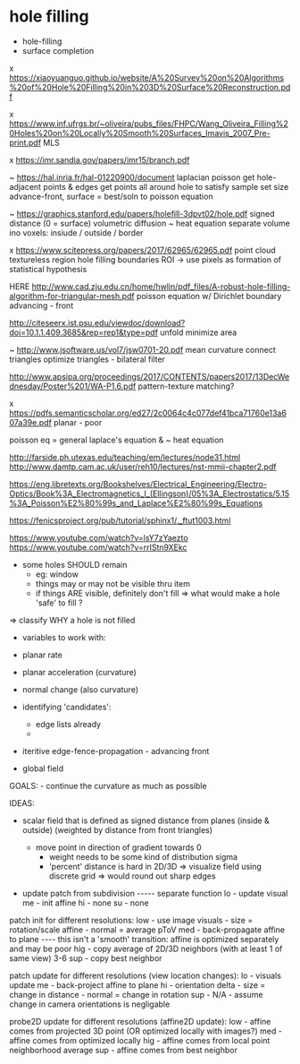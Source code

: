 
# hole filling

- hole-filling
- surface completion


x https://xiaoyuanguo.github.io/website/A%20Survey%20on%20Algorithms%20of%20Hole%20Filling%20in%203D%20Surface%20Reconstruction.pdf


x https://www.inf.ufrgs.br/~oliveira/pubs_files/FHPC/Wang_Oliveira_Filling%20Holes%20on%20Locally%20Smooth%20Surfaces_Imavis_2007_Pre-print.pdf
MLS

x https://imr.sandia.gov/papers/imr15/branch.pdf

~ https://hal.inria.fr/hal-01220900/document
	laplacian
	poisson
	get hole-adjacent points & edges
	get points all around hole to satisfy sample set size
	advance-front, surface = best/soln to poisson equation


~ https://graphics.stanford.edu/papers/holefill-3dpvt02/hole.pdf
	signed distance (0 = surface)
	volumetric diffusion ~ heat equation
	separate volume ino voxels: insiude / outside / border


x https://www.scitepress.org/papers/2017/62965/62965.pdf
	point cloud
	textureless region hole filling
	boundaries
	ROI -> use pixels as formation of statistical hypothesis

HERE http://www.cad.zju.edu.cn/home/hwlin/pdf_files/A-robust-hole-filling-algorithm-for-triangular-mesh.pdf
	poisson equation w/ Dirichlet boundary
	advancing - front


http://citeseerx.ist.psu.edu/viewdoc/download?doi=10.1.1.409.3685&rep=rep1&type=pdf
unfold minimize area

~ http://www.jsoftware.us/vol7/jsw0701-20.pdf
mean curvature
connect triangles
optimize triangles - bilateral filter 

http://www.apsipa.org/proceedings/2017/CONTENTS/papers2017/13DecWednesday/Poster%201/WA-P1.6.pdf
pattern-texture matching?


x https://pdfs.semanticscholar.org/ed27/2c0064c4c077def41bca71760e13a607a39e.pdf
planar - poor














poisson eq = general laplace's equation & ~ heat equation

http://farside.ph.utexas.edu/teaching/em/lectures/node31.html
http://www.damtp.cam.ac.uk/user/reh10/lectures/nst-mmii-chapter2.pdf

https://eng.libretexts.org/Bookshelves/Electrical_Engineering/Electro-Optics/Book%3A_Electromagnetics_I_(Ellingson)/05%3A_Electrostatics/5.15%3A_Poisson%E2%80%99s_and_Laplace%E2%80%99s_Equations


https://fenicsproject.org/pub/tutorial/sphinx1/._ftut1003.html



https://www.youtube.com/watch?v=lsY7zYaezto
https://www.youtube.com/watch?v=rrIStn9XEkc







- some holes SHOULD remain
	- eg: window
	- things may or may not be visible thru item
	- if things ARE visible, definitely don't fill
=> what would make a hole 'safe' to fill ?

=> classify WHY a hole is not filled







- variables to work with:
- planar rate
- planar acceleration (curvature)
- normal change (also curvature)

- identifying 'candidates':
	- edge lists already
	- 

- iteritive edge-fence-propagation - advancing front
- global field 





GOALS:
	- continue the curvature as much as possible



IDEAS:

- scalar field that is defined as signed distance from planes (inside & outside) (weighted by distance from front triangles)
	- move point in direction of gradient towards 0
		- weight needs to be some kind of distribution sigma
		- 'percent' distance is hard in 2D/3D
	=> visualize field using discrete grid
	=> would round out sharp edges










- update patch from subdivision ----- separate function
	lo
		- update visual
	me
		- init affine
	hi
		- none
	su
		- none


patch init for different resolutions:
	low
		- use image visuals
			- size = rotation/scale affine
			- normal = average pToV
	med
		- back-propagate affine to plane  ---- this isn't a 'smooth' transition: affine is optimized separately and may be poor
	hig
		- copy average of 2D/3D neighbors (with at least 1 of same view) 3-6
	sup
		- copy best neighbor


patch update for different resolutions (view location changes):
	lo
		- visuals update
	me
		- back-project affine to plane
	hi
		- orientation delta
			- size = change in distance
			- normal = change in rotation
	sup
		- N/A - assume change in camera orientations is negligable


probe2D update for different resolutions (affine2D update):
	low
		- affine comes from projected 3D point (OR optimized locally with images?)
	med
		- affine comes from optimized locally
	hig
		- affine comes from local point neighborhood average
	sup
		- affine comes from best neighbor




